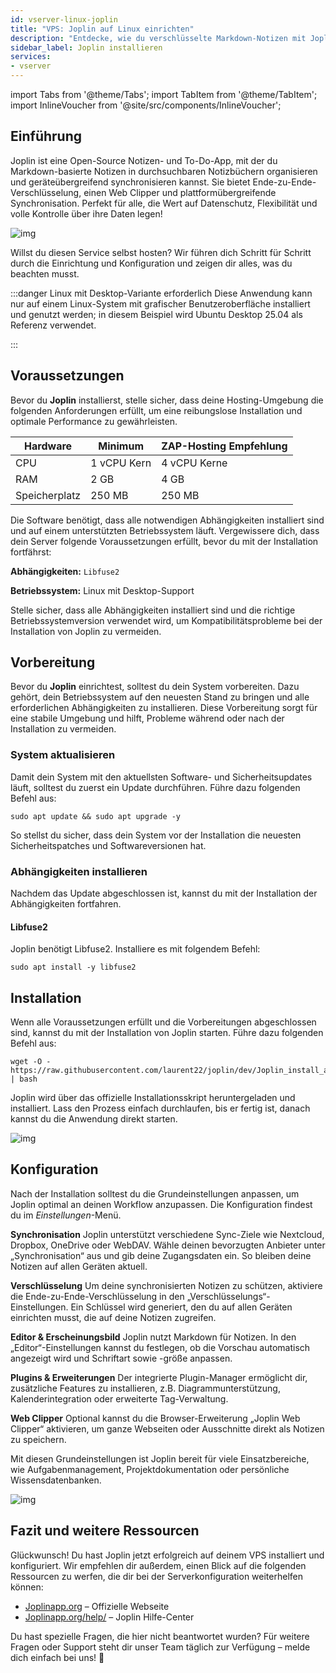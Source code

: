 ```yaml
---
id: vserver-linux-joplin
title: "VPS: Joplin auf Linux einrichten"
description: "Entdecke, wie du verschlüsselte Markdown-Notizen mit Joplin geräteübergreifend organisierst und synchronisierst – für sicheres und flexibles Notizenmachen → Jetzt mehr erfahren"
sidebar_label: Joplin installieren
services:
- vserver
---
```


import Tabs from '@theme/Tabs';
import TabItem from '@theme/TabItem';
import InlineVoucher from '@site/src/components/InlineVoucher';

## Einführung

Joplin ist eine Open-Source Notizen- und To-Do-App, mit der du Markdown-basierte Notizen in durchsuchbaren Notizbüchern organisieren und geräteübergreifend synchronisieren kannst. Sie bietet Ende-zu-Ende-Verschlüsselung, einen Web Clipper und plattformübergreifende Synchronisation. Perfekt für alle, die Wert auf Datenschutz, Flexibilität und volle Kontrolle über ihre Daten legen!

![img](https://screensaver01.zap-hosting.com/index.php/s/qfo8k2RXWPFqi3g/preview)

Willst du diesen Service selbst hosten? Wir führen dich Schritt für Schritt durch die Einrichtung und Konfiguration und zeigen dir alles, was du beachten musst.

:::danger Linux mit Desktop-Variante erforderlich
Diese Anwendung kann nur auf einem Linux-System mit grafischer Benutzeroberfläche installiert und genutzt werden; in diesem Beispiel wird Ubuntu Desktop 25.04 als Referenz verwendet.

:::

<InlineVoucher />



## Voraussetzungen

Bevor du **Joplin** installierst, stelle sicher, dass deine Hosting-Umgebung die folgenden Anforderungen erfüllt, um eine reibungslose Installation und optimale Performance zu gewährleisten.

| Hardware | Minimum | ZAP-Hosting Empfehlung |
| ---------- | ------------ | -------------------------- |
| CPU | 1 vCPU Kern | 4 vCPU Kerne |
| RAM | 2 GB | 4 GB |
| Speicherplatz | 250 MB | 250 MB |

Die Software benötigt, dass alle notwendigen Abhängigkeiten installiert sind und auf einem unterstützten Betriebssystem läuft. Vergewissere dich, dass dein Server folgende Voraussetzungen erfüllt, bevor du mit der Installation fortfährst:

**Abhängigkeiten:** `Libfuse2`

**Betriebssystem:** Linux mit Desktop-Support

Stelle sicher, dass alle Abhängigkeiten installiert sind und die richtige Betriebssystemversion verwendet wird, um Kompatibilitätsprobleme bei der Installation von Joplin zu vermeiden.



## Vorbereitung

Bevor du **Joplin** einrichtest, solltest du dein System vorbereiten. Dazu gehört, dein Betriebssystem auf den neuesten Stand zu bringen und alle erforderlichen Abhängigkeiten zu installieren. Diese Vorbereitung sorgt für eine stabile Umgebung und hilft, Probleme während oder nach der Installation zu vermeiden.


### System aktualisieren
Damit dein System mit den aktuellsten Software- und Sicherheitsupdates läuft, solltest du zuerst ein Update durchführen. Führe dazu folgenden Befehl aus:

```
sudo apt update && sudo apt upgrade -y
```
So stellst du sicher, dass dein System vor der Installation die neuesten Sicherheitspatches und Softwareversionen hat.

### Abhängigkeiten installieren
Nachdem das Update abgeschlossen ist, kannst du mit der Installation der Abhängigkeiten fortfahren.

#### Libfuse2
Joplin benötigt Libfuse2. Installiere es mit folgendem Befehl:
```
sudo apt install -y libfuse2
```




## Installation
Wenn alle Voraussetzungen erfüllt und die Vorbereitungen abgeschlossen sind, kannst du mit der Installation von Joplin starten. Führe dazu folgenden Befehl aus:

```
wget -O - https://raw.githubusercontent.com/laurent22/joplin/dev/Joplin_install_and_update.sh | bash
```

Joplin wird über das offizielle Installationsskript heruntergeladen und installiert. Lass den Prozess einfach durchlaufen, bis er fertig ist, danach kannst du die Anwendung direkt starten.



![img](https://screensaver01.zap-hosting.com/index.php/s/Af9xjkqz7TSr4sZ/preview)



## Konfiguration

Nach der Installation solltest du die Grundeinstellungen anpassen, um Joplin optimal an deinen Workflow anzupassen. Die Konfiguration findest du im *Einstellungen*-Menü.

**Synchronisation**
Joplin unterstützt verschiedene Sync-Ziele wie Nextcloud, Dropbox, OneDrive oder WebDAV. Wähle deinen bevorzugten Anbieter unter „Synchronisation“ aus und gib deine Zugangsdaten ein. So bleiben deine Notizen auf allen Geräten aktuell.

**Verschlüsselung**
Um deine synchronisierten Notizen zu schützen, aktiviere die Ende-zu-Ende-Verschlüsselung in den „Verschlüsselungs“-Einstellungen. Ein Schlüssel wird generiert, den du auf allen Geräten einrichten musst, die auf deine Notizen zugreifen.

**Editor & Erscheinungsbild**
Joplin nutzt Markdown für Notizen. In den „Editor“-Einstellungen kannst du festlegen, ob die Vorschau automatisch angezeigt wird und Schriftart sowie -größe anpassen.

**Plugins & Erweiterungen**
Der integrierte Plugin-Manager ermöglicht dir, zusätzliche Features zu installieren, z.B. Diagrammunterstützung, Kalenderintegration oder erweiterte Tag-Verwaltung.

**Web Clipper**
Optional kannst du die Browser-Erweiterung „Joplin Web Clipper“ aktivieren, um ganze Webseiten oder Ausschnitte direkt als Notizen zu speichern.

Mit diesen Grundeinstellungen ist Joplin bereit für viele Einsatzbereiche, wie Aufgabenmanagement, Projektdokumentation oder persönliche Wissensdatenbanken.



![img](https://screensaver01.zap-hosting.com/index.php/s/FyjyeF3EcRFe2qf/preview)




## Fazit und weitere Ressourcen

Glückwunsch! Du hast Joplin jetzt erfolgreich auf deinem VPS installiert und konfiguriert. Wir empfehlen dir außerdem, einen Blick auf die folgenden Ressourcen zu werfen, die dir bei der Serverkonfiguration weiterhelfen können:

- [Joplinapp.org](https://joplin.org/) – Offizielle Webseite
- [Joplinapp.org/help/](https://joplinapp.org/help/) – Joplin Hilfe-Center

Du hast spezielle Fragen, die hier nicht beantwortet wurden? Für weitere Fragen oder Support steht dir unser Team täglich zur Verfügung – melde dich einfach bei uns! 🙂



<InlineVoucher />